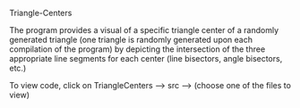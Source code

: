 Triangle-Centers

The program provides a visual of a specific triangle center of a randomly generated triangle (one triangle is randomly generated upon each compilation of the program) by depicting the intersection of the three appropriate line segments for each center (line bisectors, angle bisectors, etc.)

To view code, click on TriangleCenters --> src --> (choose one of the files to view)
